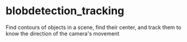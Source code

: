 # blobdetection_tracking
Find contours of objects in a scene, find their center, and track them to know the direction of the camera's movement 
